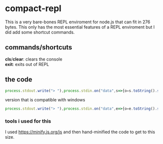 # compact-repl
This is a very bare-bones REPL enviroment for node.js that can fit in 276 bytes. This only has the most essential features of a REPL enviroment but I did add some shortcut commands.

## commands/shortcuts
**cls**/**clear**: clears the console<br/>**exit**: exits out of REPL

## the code
```js
process.stdout.write("> "),process.stdin.on("data",s=>{o=s.toString().slice(0,-1),"exit"==o&&process.exit();try{void 0!=(0,eval)(o)&&console.log((0,eval)(o))}catch(o){console.log(o.toString().split("\n")[0])}"clear"!=o&&"cls"!=o||console.clear(),process.stdout.write("> ")});
```

version that is compatible with windows
```js
process.stdout.write("> "),process.stdin.on("data",e=>{o=e.toString().slice(0,-1),o=o.charCodeAt(o.length-1)>12?o.slice(0,-1):o,"exit"==o&&process.exit();try{void 0!=(0,eval)(o)&&console.log((0,eval)(o))}catch(o){console.log(o.toString().split("\n")[0])}"clear"!=o&&"cls"!=o||console.clear(),process.stdout.write("> ")});
```


### tools i used for this
I used https://minify.js.org/js and then hand-minified the code to get to this size.
